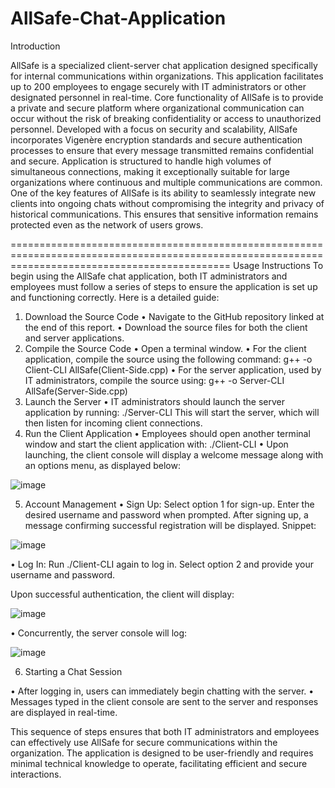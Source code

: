# AllSafe-Chat-Application

Introduction

AllSafe is a specialized client-server chat application designed specifically for internal communications within organizations. This application facilitates up to 200 employees to engage securely with IT administrators or other designated personnel in real-time.
Core functionality of AllSafe is to provide a private and secure platform where organizational communication can occur without the risk of breaking confidentiality or access to unauthorized personnel.
Developed with a focus on security and scalability, AllSafe incorporates Vigenère encryption standards and secure authentication processes to ensure that every message transmitted remains confidential and secure.
Application is structured to handle high volumes of simultaneous connections, making it exceptionally suitable for large organizations where continuous and multiple communications are common.
One of the key features of AllSafe is its ability to seamlessly integrate new clients into ongoing chats without compromising the integrity and privacy of historical communications. This ensures that sensitive information remains protected even as the network of users grows.

==================================================================================================================================================
Usage Instructions
To begin using the AllSafe chat application, both IT administrators and employees must follow a series of steps to ensure the application is set up and functioning correctly. Here is a detailed guide:
1.	Download the Source Code
•	Navigate to the GitHub repository linked at the end of this report.
•	Download the source files for both the client and server applications.
2.	 Compile the Source Code
•	Open a terminal window.
•	For the client application, compile the source using the following command:
 g++ -o Client-CLI AllSafe(Client-Side.cpp)
•	For the server application, used by IT administrators, compile the source using:
g++ -o Server-CLI AllSafe(Server-Side.cpp)
3.	Launch the Server
•	IT administrators should launch the server application by running:
./Server-CLI
This will start the server, which will then listen for incoming client connections.
4.	Run the Client Application
•	Employees should open another terminal window and start the client application with:
./Client-CLI
•	Upon launching, the client console will display a welcome message along with an options menu, as displayed below: 


![image](https://github.com/YS2100344/AllSafe-Chat-Application/assets/115540431/d418da32-dc1d-4e9c-85fd-ec5044e99f70)





5.	Account Management
•	Sign Up:
Select option 1 for sign-up.
Enter the desired username and password when prompted.
After signing up, a message confirming successful registration will be displayed.
Snippet:

![image](https://github.com/YS2100344/AllSafe-Chat-Application/assets/115540431/3a18d39f-3267-4c7f-91bb-032f2fe0a533)


•	Log In:
Run ./Client-CLI again to log in.
Select option 2 and provide your username and password.

Upon successful authentication, the client will display:



![image](https://github.com/YS2100344/AllSafe-Chat-Application/assets/115540431/d2bef26a-3d1e-4ce8-844c-729ff347a6c2)






•	Concurrently, the server console will log:


![image](https://github.com/YS2100344/AllSafe-Chat-Application/assets/115540431/a6ad3961-0b46-488e-929d-403524110225)





6.	 Starting a Chat Session

•	After logging in, users can immediately begin chatting with the server.
•	Messages typed in the client console are sent to the server and responses are displayed in real-time.


This sequence of steps ensures that both IT administrators and employees can effectively use AllSafe for secure communications within the organization. The application is designed to be user-friendly and requires minimal technical knowledge to operate, facilitating efficient and secure interactions.

